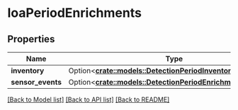 # IoaPeriodEnrichments

## Properties

Name | Type | Description | Notes
------------ | ------------- | ------------- | -------------
**inventory** | Option<[**crate::models::DetectionPeriodInventoryEnrichment**](detection.InventoryEnrichment.md)> |  | [optional]
**sensor_events** | Option<[**crate::models::DetectionPeriodEnrichment**](detection.Enrichment.md)> |  | [optional]

[[Back to Model list]](./README.md#documentation-for-models) [[Back to API list]](./README.md#documentation-for-api-endpoints) [[Back to README]](../README.md)
